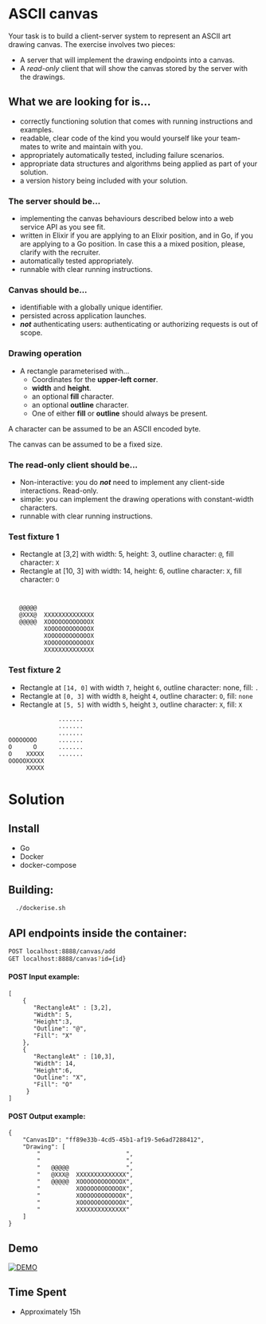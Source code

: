 # ASCII canvas
Your task is to build a client-server system to represent an ASCII art drawing canvas. The exercise involves two pieces:

- A server that will implement the drawing endpoints into a canvas.
- A _read-only_ client that will show the canvas stored by the server with the drawings.

## What we are looking for is...

- correctly functioning solution that comes with running instructions and examples.
- readable, clear code of the kind you would yourself like your team-mates to write and maintain with you.
- appropriately automatically tested, including failure scenarios.
- appropriate data structures and algorithms being applied as part of your solution.
- a version history being included with your solution.

### The server should be...

- implementing the canvas behaviours described below into a web service API as you see fit.
- written in Elixir if you are applying to an Elixir position, and in Go, if you are applying to a Go position. In case this a a mixed position, please, clarify with the recruiter.
- automatically tested appropriately.
- runnable with clear running instructions.

### Canvas should be...

- identifiable with a globally unique identifier.
- persisted across application launches.
- **_not_** authenticating users: authenticating or authorizing requests is out of scope.

### Drawing operation

- A rectangle parameterised with...
  - Coordinates for the **upper-left corner**.
  - **width** and **height**.
  - an optional **fill** character.
  - an optional **outline** character.
  - One of either **fill** or **outline** should always be present.

A character can be assumed to be an ASCII encoded byte.

The canvas can be assumed to be a fixed size.

### The read-only client should be...

- Non-interactive: you do **_not_** need to implement any client-side interactions. Read-only.
- simple: you can implement the drawing operations with constant-width characters.
- runnable with clear running instructions.

### Test fixture 1

- Rectangle at [3,2] with width: 5, height: 3, outline character: `@`, fill character: `X`
- Rectangle at [10, 3] with width: 14, height: 6, outline character: `X`, fill character: `O`
```


   @@@@@
   @XXX@  XXXXXXXXXXXXXX
   @@@@@  XOOOOOOOOOOOOX
          XOOOOOOOOOOOOX
          XOOOOOOOOOOOOX
          XOOOOOOOOOOOOX
          XXXXXXXXXXXXXX
```

### Test fixture 2

- Rectangle at `[14, 0]` with width `7`, height `6`, outline character: none, fill: `.`
- Rectangle at `[0, 3]` with width `8`, height `4`, outline character: `O`, fill: `none`
- Rectangle at `[5, 5]` with width `5`, height `3`, outline character: `X`, fill: `X`

```
              .......
              .......
              .......
OOOOOOOO      .......
O      O      .......
O    XXXXX    .......
OOOOOXXXXX
     XXXXX
```

# Solution

## Install
  * Go
  * Docker
  * docker-compose

## Building:
```bash
  ./dockerise.sh
```
## API endpoints inside the container:
```bash
POST localhost:8888/canvas/add
GET localhost:8888/canvas?id={id}
```
#### POST Input example:
```
[
    {
       "RectangleAt" : [3,2],
       "Width": 5,
       "Height":3,
       "Outline": "@",
       "Fill": "X"
    }, 
    {
       "RectangleAt" : [10,3],
       "Width": 14,
       "Height":6,
       "Outline": "X",
       "Fill": "O"
     }
]
```
#### POST Output example:
```
{
    "CanvasID": "ff89e33b-4cd5-45b1-af19-5e6ad7288412",
    "Drawing": [
        "                        ",
        "                        ",
        "   @@@@@                ",
        "   @XXX@  XXXXXXXXXXXXXX",
        "   @@@@@  XOOOOOOOOOOOOX",
        "          XOOOOOOOOOOOOX",
        "          XOOOOOOOOOOOOX",
        "          XOOOOOOOOOOOOX",
        "          XXXXXXXXXXXXXX"
    ]
}

```
## Demo

[![DEMO](https://img.youtube.com/vi/5EAc5ZgkYes/0.jpg)](https://youtu.be/5EAc5ZgkYes)

## Time Spent
- Approximately 15h
